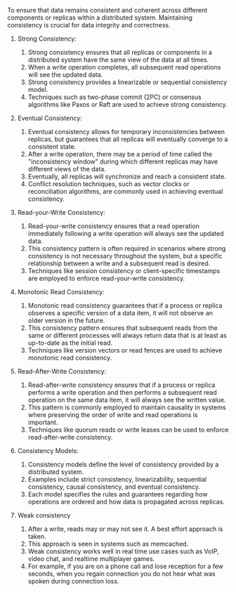 To ensure that data remains consistent and coherent across different components or replicas within a distributed system. 
Maintaining consistency is crucial for data integrity and correctness.

1. Strong Consistency: 
	1. Strong consistency ensures that all replicas or components in a distributed system have the same view of the data at all times. 
	2. When a write operation completes, all subsequent read operations will see the updated data. 
	3. Strong consistency provides a linearizable or sequential consistency model. 
	4. Techniques such as two-phase commit (2PC) or consensus algorithms like Paxos or Raft are used to achieve strong consistency.

2. Eventual Consistency: 
	1. Eventual consistency allows for temporary inconsistencies between replicas, but guarantees that all replicas will eventually converge to a consistent state. 
	2. After a write operation, there may be a period of time called the "inconsistency window" during which different replicas may have different views of the data. 
	3. Eventually, all replicas will synchronize and reach a consistent state. 
	4. Conflict resolution techniques, such as vector clocks or reconciliation algorithms, are commonly used in achieving eventual consistency.

3. Read-your-Write Consistency: 
	1. Read-your-write consistency ensures that a read operation immediately following a write operation will always see the updated data. 
	2. This consistency pattern is often required in scenarios where strong consistency is not necessary throughout the system, but a specific relationship between a write and a subsequent read is desired. 
	3. Techniques like session consistency or client-specific timestamps are employed to enforce read-your-write consistency.

4. Monotonic Read Consistency: 
	1. Monotonic read consistency guarantees that if a process or replica observes a specific version of a data item, it will not observe an older version in the future. 
	2. This consistency pattern ensures that subsequent reads from the same or different processes will always return data that is at least as up-to-date as the initial read.
	3. Techniques like version vectors or read fences are used to achieve monotonic read consistency.

5. Read-After-Write Consistency: 
	1. Read-after-write consistency ensures that if a process or replica performs a write operation and then performs a subsequent read operation on the same data item, it will always see the written value. 
	2. This pattern is commonly employed to maintain causality in systems where preserving the order of write and read operations is important. 
	3. Techniques like quorum reads or write leases can be used to enforce read-after-write consistency.

6. Consistency Models: 
	1. Consistency models define the level of consistency provided by a distributed system. 
	2. Examples include strict consistency, linearizability, sequential consistency, causal consistency, and eventual consistency. 
	3. Each model specifies the rules and guarantees regarding how operations are ordered and how data is propagated across replicas.

7. Weak consistency
	1. After a write, reads may or may not see it. A best effort approach is taken.
	2. This approach is seen in systems such as memcached. 
	3. Weak consistency works well in real time use cases such as VoIP, video chat, and realtime multiplayer games. 
	4. For example, if you are on a phone call and lose reception for a few seconds, when you regain connection you do not hear what was spoken during connection loss.



